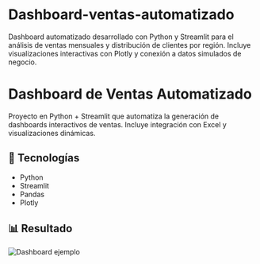 # Dashboard-ventas-automatizado
Dashboard automatizado desarrollado con Python y Streamlit para el análisis de ventas mensuales y distribución de clientes por región. Incluye visualizaciones interactivas con Plotly y conexión a datos simulados de negocio.

# Dashboard de Ventas Automatizado

Proyecto en Python + Streamlit que automatiza la generación de dashboards interactivos de ventas.
Incluye integración con Excel y visualizaciones dinámicas.

## 🚀 Tecnologías
- Python
- Streamlit
- Pandas
- Plotly

## 📊 Resultado

![Dashboard ejemplo](<img width="1863" height="911" alt="image" src="https://github.com/user-attachments/assets/6da11f23-550e-4797-85c7-4594da9781dd" />
)
